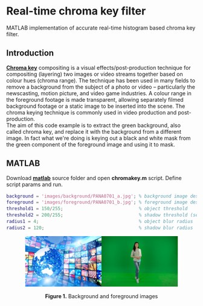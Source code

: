 # Real-time chroma key filter
MATLAB implementation of accurate real-time histogram based chroma key filter.  

## Introduction
[**Chroma key**](https://en.wikipedia.org/wiki/Chroma_key) compositing is a visual effects/post-production technique for compositing (layering) two images or video streams together based on colour hues (chroma range). The technique has been used in many fields to remove a background from the subject of a photo or video – particularly the newscasting, motion picture, and video game industries. A colour range in the foreground footage is made transparent, allowing separately filmed background footage or a static image to be inserted into the scene. The chroma keying technique is commonly used in video production and post-production.  
The aim of this code example is to extract the green background, also called chroma key, and replace it with the background from a different image. In fact what we're doing is keying out a black and white mask from the green component of the foreground image and using it to mask.  

## MATLAB
Download [**matlab**](matlab) source folder and open **chromakey.m** script. Define script params and run.
```matlab
background = 'images/background/PANA0701_a.jpg'; % background image destination
foreground = 'images/foreground/PANA0701_b.jpg'; % foreground image destination
threshold1 = 150/255;                            % object threshold
threshold2 = 200/255;                            % shadow threshold (set equals threshold1 to delete shadows or artifacts)
radius1 = 4;                                     % object blur radius
radius2 = 120;                                   % shadow blur radius
```
<p align="center"><img width="40%" src="matlab/images/background/PANA0701_a.jpg"/><img width="40%" src="matlab/images/foreground/PANA0701_b.jpg"/></p>  
<p align="center"><b>Figure 1.</b> Background and foreground images</p>  
